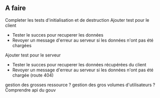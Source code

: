 ## A faire

Completer les tests d'initialisation et de destruction 
Ajouter test pour le client 
 - Tester le succes pour recuperer les données
 - Revoyer un message d'erreur au serveur si les données n'ont pas été chargées

Ajouter test pour le serveur 
 - Tester le succes pour recuperer les données récupérées du client
 - Revoyer un message d'erreur au serveur si les données n'ont pas été chargée (route 404)

gestion des grosses ressource ?
gestion des gros volumes d'utilisateurs ?
Comprendre api du gouv
